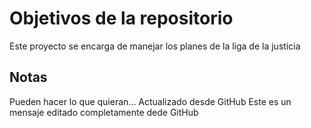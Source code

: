 # Objetivos de la repositorio

Este proyecto se encarga de manejar los planes de la liga de la justicia


## Notas
Pueden hacer lo que quieran...
Actualizado desde GitHub
Este es un mensaje editado completamente dede GitHub
